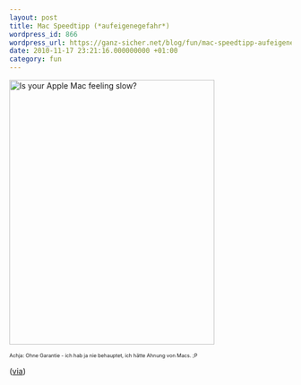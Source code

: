 ```yaml
---
layout: post
title: Mac Speedtipp (*aufeigenegefahr*)
wordpress_id: 866
wordpress_url: https://ganz-sicher.net/blog/fun/mac-speedtipp-aufeigenegefahr/
date: 2010-11-17 23:21:16.000000000 +01:00
category: fun
---
```

<a href="{{site.url}}/wp-content/uploads/isyourapplemacfeelingslow.jpg" target="_blank">
<img class="borderimg centered" src="{{site.url}}/wp-content/uploads/isyourapplemacfeelingslow.jpg" alt="Is your Apple Mac feeling slow?" width="366" height="473" /></a>

<span style="font-size: xx-small;">Achja: Ohne Garantie - ich hab ja nie behauptet, ich hätte Ahnung von Macs. ;P</span>

(<a title="via buntspecht.us - thx!" href="http://buntspecht.us/2010/09/08/speed-up-your-mac/" target="_blank">via</a>)
